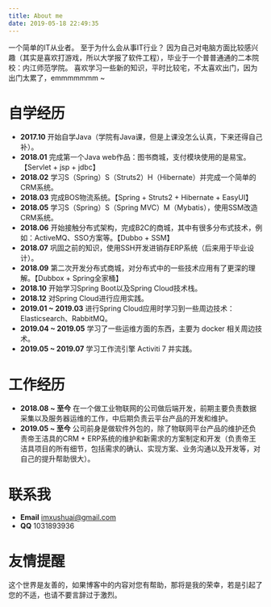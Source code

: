 ```yaml
---
title: About me
date: 2019-05-18 22:49:35
---
```

一个简单的IT从业者。
至于为什么会从事IT行业？
因为自己对电脑方面比较感兴趣（其实是喜欢打游戏，所以大学报了软件工程），毕业于一个普普通通的二本院校：内江师范学院。
喜欢学习一些新的知识，平时比较宅，不太喜欢出门，因为出门太累了，emmmmmmm ~

# 自学经历
- **2017.10** 开始自学Java（学院有Java课，但是上课没怎么认真，下来还得自己补）。
- **2018.01** 完成第一个Java web作品：图书商城，支付模块使用的是易宝。【Servlet + jsp + jdbc】
- **2018.02** 学习S（Spring）S（Struts2）H（Hibernate）并完成一个简单的CRM系统。
- **2018.03** 完成BOS物流系统。【Spring + Struts2 + Hibernate + EasyUI】
- **2018.05** 学习S（Spring）S（Spring MVC）M（Mybatis），使用SSM改造CRM系统。
- **2018.06** 开始接触分布式架构，完成B2C的商城，其中有很多分布式技术，例如：ActiveMQ、SSO方案等。【Dubbo + SSM】
- **2018.07** 巩固之前的知识，使用SSH开发进销存ERP系统（后来用于毕业设计）。
- **2018.09** 第二次开发分布式商城，对分布式中的一些技术应用有了更深的理解。【Dubbox + Spring全家桶】
- **2018.10** 开始学习Spring Boot以及Spring Cloud技术栈。
- **2018.12** 对Spring Cloud进行应用实践。
- **2019.01 ~ 2019.03** 进行Spring Cloud应用时学习到一些周边技术：Elasticsearch、RabbitMQ。
- **2019.04 ~ 2019.05** 学习了一些运维方面的东西，主要为 docker 相关周边技术。
- **2019.05 ~ 2019.07** 学习工作流引擎 Activiti 7 并实践。

# 工作经历
- **2018.08 ~ 至今** 在一个做工业物联网的公司做后端开发，前期主要负责数据采集以及服务器运维的工作，中后期负责云平台产品的开发和维护。
- **2019.05 ~ 至今** 公司前身是做软件外包的，除了物联网平台产品的维护还负责帝王洁具的CRM + ERP系统的维护和新需求的方案制定和开发（负责帝王洁具项目的所有细节，包括需求的确认、实现方案、业务沟通以及开发等，对自己的提升帮助很大）。

# 联系我
- **Email** imxushuai@gmail.com
- **QQ** 1031893936

# 友情提醒
这个世界是友善的，如果博客中的内容对您有帮助，那将是我的荣幸，若是引起了您的不适，也请不要言辞过于激烈。